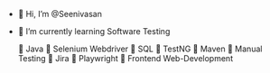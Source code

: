 - 👋 Hi, I’m @Seenivasan
- 🌱 I’m currently learning Software Testing
  
   🚀 Java
   🚀 Selenium Webdriver
   🚀 SQL
   🚀 TestNG
   🚀 Maven
   🚀 Manual Testing
   🚀 Jira
   🚀 Playwright
   🚀 Frontend Web-Development



<!---
SEENI26/SEENI26 is a ✨ special ✨ repository because its `README.md` (this file) appears on your GitHub profile.
You can click the Preview link to take a look at your changes.
--->
